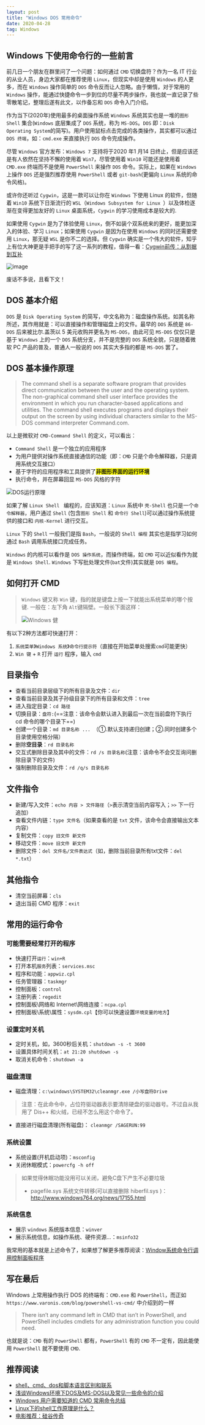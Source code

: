 ```yaml
---
layout: post
title: "Windows DOS 常用命令"
date: 2020-04-28
tag: Windows
---
```


## Windows 下使用命令行的一些前言
前几日一个朋友在群里问了一个问题：如何通过 `CMD` 切换盘符？作为一名 IT 行业的从业人员，身边大家都在推荐使用 `Linux`，但现实中却是使用 `Windows` 的人更多，而在  `Windows` 操作简单的 `DOS` 命令反而让人忽略。由于懒惰，对于常用的 `Windows` 操作，能通过快捷命令一步到位的尽量不两步操作，我也就一直记录了些零散笔记，整理后遂有此文，以作备忘和 `DOS` 命令入门介绍。

作为当下(2020年)使用最多的桌面操作系统 `Windows` 系统其实也是一堆的`图形 Shell` 集合(`Windows` 底层集成了 `DOS` 系统，称为 `MS-DOS`。`DOS` 即：`Disk Operating System`的简写)。用户使用鼠标点击完成的各类操作，其实都可以通过 `DOS 终端`，如：`cmd.exe` 来直接执行 `DOS` 命令完成操作。

尽管 `Windows` 官方发布：`Windows 7` 支持将于2020 年1 月14 日终止，但是应该还是有人依然在坚持不懈的使用着 `Win7`，尽管使用着 `Win10` 可能还是使用着 `CMD.exe` 终端而不是使用 `PowerShell` 来操作 `DOS` 命令。实际上，如果在 `Windows` 上操作 `DOS` 还是强烈推荐使用 `PowerShell` 或者 `git-bash`(更偏向 `Linux` 系统的命令风格)。

或许你还听过 `Cygwin`，这是一款可以让你在 `Windows` 下使用 Linux 的软件，但随着 `Win10` 系统下日渐流行的 `WSL`（`Windows Subsystem for Linux `）以及体检逐渐在变得更加友好的 `Linux` 桌面系统，`Cygwin` 的学习使用成本是较大的.

如果使用 `Cygwin` 是为了体验使用 `Linux`，倒不如装个双系统来的更好，能更加深入的体验、学习 `Linux`；如果使用 `Cygwin` 是因为在使用 `Windows` 的同时还需要使用 `Linux`，那无疑 `WSL` 是你不二的选择。但 `Cygwin` 确实是一个伟大的软件，知乎上有位大神更是手把手的写了这一系列的教程，值得一看：[Cygwin前传：从割据到互补](https://zhuanlan.zhihu.com/p/56572298)

![image](/images/article/windows/shut-up.png)

废话不多说，且看下文！

## DOS 基本介绍
`DOS` 是 `Disk Operating System` 的简写，中文名称为：磁盘操作系统。如其名称所述，其作用就是：可以直接操作和管理磁盘上的文件。最早的 `DOS` 系统是 `86-DOS` 后来被比尔.盖茨以 5 美元收购并更名为 `MS-DOS`，由此可见 `MS-DOS` 仅仅只是基于 `Windows` 上的一个 `DOS` 系统分支，并不是完整的 `DOS` 系统全貌，只是随着微软 PC 产品的普及，普通人一般说的 `DOS` 其实大多指的都是 `MS-DOS` 罢了。

## DOS 基本操作原理
> The command shell is a separate software program that provides direct communication between the user and the operating system. The non-graphical command shell user interface provides the environment in which you run character-based applications and utilities. The command shell executes programs and displays their output on the screen by using individual characters similar to the MS-DOS command interpreter Command.com.

以上是微软对 `CMD-Command Shell` 的定义，可以看出：
- `Command Shell` 是一个独立的应用程序
- 为用户提供对操作系统直接通信的功能（即：`CMD` 只是个命令解释器，只是调用系统交互接口）
- 基于字符的应用程序和工具提供了<b style="background: yellow;">非图形界面的运行环境</b>
- 执行命令，并在屏幕回显 `MS-DOS` 风格的字符

![DOS运行原理](/images/article/windows/how-does-dos-do.png)

如果了解 `Linux Shell ` 编程的，应该知道：`Linux` 系统中 `壳-Shell` 也只是一个`命令解释器`，用户通过 `Shell` (包含`图形 Shell` 和 `命令行 Shell`)可以通过操作系统提供的接口和 `内核-Kernel` 进行交互。

`Linux` 下的 `Shell` 一般我们是指 `Bash`，一般说的 `Shell 编程` 其实也是指学习如何通过 `Bash` 调用系统接口完成任务。 

`Windows` 的内核可以看作是 `DOS 操作系统`，而操作终端，如 `CMD` 可以近似看作为就是 `Windows Shell`. `Windows` 下写批处理文件(`bat`文件)其实就是 `DOS 编程`。

## 如何打开 CMD
> `Windows` 键又称 `Win` 键，指的就是键盘上按一下就能出系统菜单的哪个按键. 一般在：左下角 `Alt`键隔壁。一般长下面这样：
>
> ![Windows 健](/images/article/windows/where-is-windows-key-board.png)

有以下2种方法都可快速打开：
1. `系统菜单`》`Windows 系统`》`命令行提示符`（直接在开始菜单处搜索`cmd`可能更快）
2. `Win 键` + `R` 打开 `运行` 程序，输入 `cmd`

## 目录指令
- 查看当前目录层级下的所有目录及文件：`dir`
- 查看当前目录及其子孙级目录下的所有目录和文件：`tree`
- 进入指定目录：`cd 路径`
- 切换目录：`盘符:`(==注意：该命令会默认进入到最后一次在当前盘符下执行 cd 命令的哪个目录下==)
- 创建一个目录：`md 目录名称 ... `（①.默认支持递归创建；②.同时创建多个目录使用空格分隔）
- 删除**空目录**：`rd 目录名称`
- 交互式删除目录及其中的文件：`rd /s 目录名称`(注意：该命令不会交互询问删除目录下的文件)
- 强制删除目录及文件：`rd /q/s 目录名称`

## 文件指令
- 新建/写入文件：`echo 内容 > 文件路径`（`>`表示清空当前内容写入；`>>` 下一行追加）
- 查看文件内链：`type 文件名`（如果查看的是 `txt` 文件，该命令会直接输出文本内容）
- 复制文件：`copy 旧文件 新文件`
- 移动文件：`move 旧文件 新文件`
- 删除文件：`del 文件名/文件表达式`（如，删除当前目录所有txt文件：`del *.txt`）

## 其他指令
- 清空当前屏幕：`cls`
- 退出当前 CMD 程序：`exit`

## 常用的运行命令
### 可能需要经常打开的程序
- 快速打开`运行`：`win+R`
- 打开本机`服务`列表：`services.msc`
- 程序和功能：`appwiz.cpl`
- 任务管理器：`taskmgr`
- 控制面板：`control`
- 注册列表：`regedit`
- 控制面板\网络和 Internet\网络连接：`ncpa.cpl`
- 控制面板\系统\属性：`sysdm.cpl`【你可以快速设置`环境变量的地方`】

### 设置定时关机
- 定时关机，如，3600秒后关机：`shutdown -s -t 3600`
- 设置具体时间关机：`at 21:20 shutdown -s`
- 取消关机命令：`shutdown -a`

### 磁盘清理
- 磁盘清理：`c:\windows\SYSTEM32\cleanmgr.exe /小写盘符Drive` 
> 注意：在此命令中，占位符驱动器表示要清除硬盘的驱动器号。不过自从我用了 Dis++ 和火绒，已经不怎么用这个命令了。
- 直接进行磁盘清理(所有磁盘)： `cleanmgr /SAGERUN:99`


### 系统设置
- 系统设置(开机启动项)：`msconfig`
- 关闭休眠模式：`powercfg -h off`
> 如果觉得休眠功能没用可以关闭，避免C盘下产生不必要垃圾
> - pagefile.sys 系统文件转移(可以直接删除 hiberfil.sys )：http://www.windows764.org/news/17155.html

### 系统信息
- 展示 `windows` 系统版本信息：`winver`
- 展示系统信息，如操作系统、硬件资源...：`msinfo32`

我常用的基本就是上述命令了，如果想了解更多推荐阅读：[Window系统命令行调用控制面板程序](https://www.cnblogs.com/lsgxeva/p/8426893.html)


## 写在最后
Windows 上常用操作执行 DOS 的终端有：`CMD.exe` 和 `PowerShell`，而正如 `https://www.varonis.com/blog/powershell-vs-cmd/` 中介绍到的一样

> There isn’t any command left in CMD that isn’t in PowerShell, and PowerShell includes cmdlets for any administration function you could need. 

也就是说：`CMD` 有的 `PowerShell` 都有，`PowerShell` 有的 `CMD` 不一定有，因此能使用 `PowerShell` 就不要使用 `CMD`.

## 推荐阅读
- [shell、cmd、dos和脚本语言区别和联系](https://www.cnblogs.com/steamedfish/p/7123749.html)
- [浅谈Windows环境下DOS及MS-DOS以及常见一些命令的介绍](http://www.imooc.com/article/details/id/252112)
- [Windows 用户需要知道的 CMD 常用命令总结](https://zhuanlan.zhihu.com/p/67513308)
- [Linux下的shell工作原理是什么？](https://blog.csdn.net/YEYUANGEN/article/details/6858062)
- [电影推荐：硅谷传奇](https://movie.douban.com/subject/1298084)
